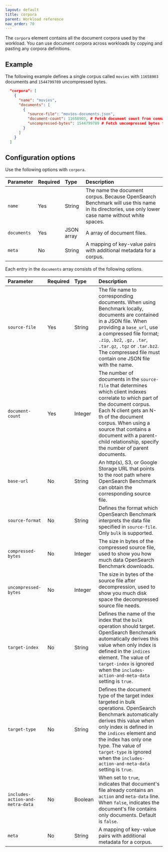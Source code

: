 ```yaml
---
layout: default
title: corpora
parent: Workload reference
nav_order: 70
---
```


The `corpora` element contains all the document corpora used by the workload. You can use document corpora across workloads by copying and pasting any corpora definitions. 

## Example

The following example defines a single corpus called `movies` with `11658903` documents and `1544799789` uncompressed bytes.

```json
  "corpora": [
    {
      "name": "movies",
      "documents": [
        {
          "source-file": "movies-documents.json",
          "document-count": 11658903, # Fetch document count from command line
          "uncompressed-bytes": 1544799789 # Fetch uncompressed bytes from command line
        }
      ]
    }
  ]
```

## Configuration options

Use the following options with `corpora`.

Parameter | Required | Type | Description
:--- | :--- | :--- | :---
| `name` | Yes | String | The name the document corpus. Because OpenSearch Benchmark will use this name in its directories, use only lower case name without white spaces. |
| `documents` | Yes | JSON array | A array of document files. |
| `meta` | No | String | A mapping of key-value pairs with additional metadata for a corpus. |


Each entry in the `documents` array consists of the following options.

Parameter | Required | Type | Description
:--- | :--- | :--- | :---
| `source-file` | Yes | String | The file name to corresponding documents. When using Benchmark locally, documents are contained in a JSON file. When providing a `base_url`, use a compressed file format; `.zip`, `.bz2`, `.gz,` `.tar`, `.tar.gz`, `.tgz` or `.tar.bz2`. The compressed file must contain one JSON file with the name. |
| `document-count` | Yes | Integer | The number of documents in the `source-file` that determines which client indexes correlate to which part of the document corpus. Each N client gets an N-th of the document corpus. When using a source that contains a document with a parent-child relationship, specify the number of parent documents. |
| `base-url` | No | String | An http(s), S3, or Google Storage URL that points to the root path where OpenSearch Benchmark can obtain the corresponding source file. |
| `source-format` | No | String | Defines the format which OpenSearch Benchmark interprets the data file specified in `source-file`. Only `bulk` is supported. |
| `compressed-bytes` | No | Integer | The size in bytes of the compressed source file, used to show you how much data OpenSearch Benchmark downloads. |
| `uncompressed-bytes` | No | Integer | The size in bytes of the source file after decompression, used to show you much disk space the decompressed source file needs. | 
| `target-index` | No | String | Defines the name of the index that the `bulk` operation should target. OpenSearch Benchmark automatically derives this value when only index is defined in the `indices` element. The value of `target-index` is ignored when the `includes-action-and-meta-data` setting is `true`. |
| `target-type` | No | String | Defines the document type of the target index targeted in bulk operations. OpenSearch Benchmark automatically derives this value when only index is defined in the `indices` element and the index has only one type. The value of `target-type` is ignored when the `includes-action-and-meta-data` setting is `true`. |
| `includes-action-and-metra-data` | No | Boolean | When set to `true`, indicates that document's file already contains an `action` and `meta-data` line. When `false`, indicates the document's file contains only documents. Default is `false`. |
| `meta` | No | String | A mapping of key-value pairs with additional metadata for a corpus. |

